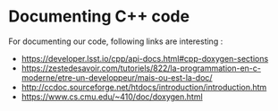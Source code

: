 # Documenting C++ code 

For documenting our code, following links are interesting :
- https://developer.lsst.io/cpp/api-docs.html#cpp-doxygen-sections
- https://zestedesavoir.com/tutoriels/822/la-programmation-en-c-moderne/etre-un-developpeur/mais-ou-est-la-doc/
- http://ccdoc.sourceforge.net/htdocs/introduction/introduction.htm
- https://www.cs.cmu.edu/~410/doc/doxygen.html
